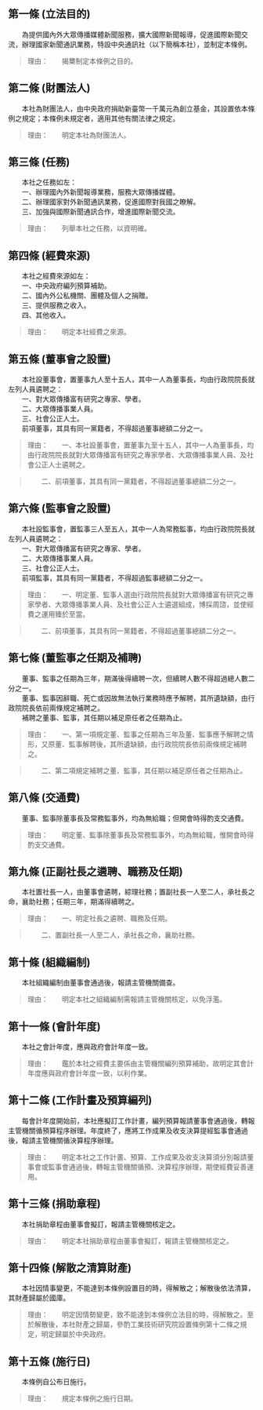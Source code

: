 第一條 (立法目的)
-----------------
　　為提供國內外大眾傳播媒體新聞服務，擴大國際新聞報導，促進國際新聞交流，辦理國家新聞通訊業務，特設中央通訊社（以下簡稱本社），並制定本條例。  
> 理由：　　揭櫫制定本條例之目的。



第二條 (財團法人)
-----------------
　　本社為財團法人，由中央政府捐助新臺幣一千萬元為創立基金，其設置依本條例之規定；本條例未規定者，適用其他有關法律之規定。  
> 理由：　　明定本社為財團法人。



第三條 (任務)
-------------
　　本社之任務如左：  
　　一、辦理國內外新聞報導業務，服務大眾傳播媒體。  
　　二、辦理國家對外新聞通訊業務，促進國際對我國之瞭解。  
　　三、加強與國際新聞通訊合作，增進國際新聞交流。  
> 理由：　　列舉本社之任務，以資明確。



第四條 (經費來源)
-----------------
　　本社之經費來源如左：  
　　一、中央政府編列預算補助。  
　　二、國內外公私機關、團體及個人之捐贈。  
　　三、提供服務之收入。  
　　四、其他收入。  
> 理由：　　明定本社經費之來源。



第五條 (董事會之設置)
---------------------
　　本社設董事會，置董事九人至十五人，其中一人為董事長，均由行政院院長就左列人員遴聘之：  
　　一、對大眾傳播富有研究之專家、學者。  
　　二、大眾傳播事業人員。  
　　三、社會公正人士。  
　　前項董事，其具有同一黨籍者，不得超過董事總額二分之一。  
> 理由：　　一、本社設董事會，置董事九至十五人，其中一人為董事長，均由行政院院長就對大眾傳播富有研究之專家學者、大眾傳播事業人員、及社會公正人士遴聘之。

> 　　二、前項董事，其具有同一黨籍者，不得超過董事總額二分之一。



第六條 (監事會之設置)
---------------------
　　本社設監事會，置監事三人至五人，其中一人為常務監事，均由行政院院長就左列人員遴聘之：  
　　一、對大眾傳播富有研究之專家、學者。  
　　二、大眾傳播事業人員。  
　　三、社會公正人士。  
　　前項監事，其具有同一黨籍者，不得超過監事總額二分之一。  
> 理由：　　一、明定董、監事人選由行政院院長就對大眾傳播富有研究之專家學者、大眾傳播事業人員、及社會公正人士遴選組成，博採周諮，並使經費之運用臻於至當。

> 　　二、前項董事，其具有同一黨籍者，不得超過董事總額二分之一。



第七條 (董監事之任期及補聘)
---------------------------
　　董事、監事之任期為三年，期滿後得續聘一次，但續聘人數不得超過總人數二分之一。  
　　董事、監事因辭職、死亡或因故無法執行業務時應予解聘，其所遺缺額，由行政院院長依前兩條規定補聘之。  
　　補聘之董事、監事，其任期以補足原任者之任期為止。  
> 理由：　　一、第一項規定董、監事之任期為三年及董、監事應予解聘之情形，又原董、監事解聘後，其所遺缺額，由行政院院長依前兩條規定補聘之。

> 　　二、第二項規定補聘之董、監事，其任期以補足原任者之任期為止。



第八條 (交通費)
---------------
　　董事、監事除董事長及常務監事外，均為無給職；但開會時得酌支交通費。  
> 理由：　　明定董、監事除董事長及常務監事外，均為無給職，惟開會時得酌支交通費。



第九條 (正副社長之遴聘、職務及任期)
-----------------------------------
　　本社置社長一人，由董事會遴聘，綜理社務；置副社長一人至二人，承社長之命，襄助社務；任期三年，期滿得續聘之。  
> 理由：　　一、明定社長之遴聘、職務及任期。

> 　　二、置副社長一人至二人，承社長之命，襄助社務。



第十條 (組織編制)
-----------------
　　本社組織編制由董事會通過後，報請主管機關備查。  
> 理由：　　明定本社之組織編制需報請主管機關核定，以免浮濫。



第十一條 (會計年度)
-------------------
　　本社之會計年度，應與政府會計年度一致。  
> 理由：　　鑑於本社之經費主要係由主管機關編列預算補助，故明定其會計年度應與政府會計年度一致，以利作業。



第十二條 (工作計畫及預算編列)
-----------------------------
　　每會計年度開始前，本社應擬訂工作計畫，編列預算報請董事會通過後，轉報主管機關循預算程序辦理。年度終了，應將工作成果及收支決算提經監事會通過後，報請主管機關循決算程序辦理。  
> 理由：　　明定本社之工作計畫、預算、工作成果及收支決算須分別報請董事會或監事會通過後，轉報主管機關循預、決算程序辦理，期使經費妥善運用。



第十三條 (捐助章程)
-------------------
　　本社捐助章程由董事會擬訂，報請主管機關核定之。  
> 理由：　　明定本社捐助章程由董事會擬訂，報請主管機關核定之。



第十四條 (解散之清算財產)
-------------------------
　　本社因情事變更，不能達到本條例設置目的時，得解散之；解散後依法清算，其財產歸屬於國庫。  
> 理由：　　明定因情勢變更，致不能達到本條例立法目的時，得解散之。至於解散後，本社財產之歸屬，參酌工業技術研究院設置條例第十二條之規定，明定歸屬於中央政府。



第十五條 (施行日)
-----------------
　　本條例自公布日施行。  
> 理由：　　規定本條例之施行日期。